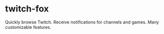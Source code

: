 # twitch-fox
Quickly browse Twitch. Receive notifications for channels and games. Many customizable features. 
